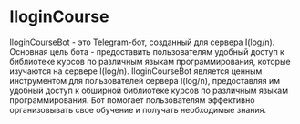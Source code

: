 # IloginCourse
IloginCourseBot - это Telegram-бот, созданный для сервера I(log/n). Основная цель бота - предоставить пользователям удобный доступ к библиотеке курсов по различным языкам программирования, которые изучаются на сервере I(log/n).
IloginCourseBot является ценным инструментом для пользователей сервера I(log/n), предоставляя им удобный доступ к обширной библиотеке курсов по различным языкам программирования. Бот помогает пользователям эффективно организовывать свое обучение и получать необходимые знания.
